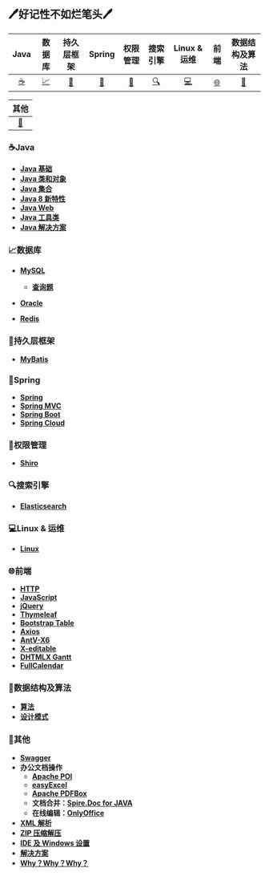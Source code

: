 ## :pen:好记性不如烂笔头:pen:

| Java | 数据库 | 持久层框架 | Spring | 权限管理 | 搜索引擎 | Linux & 运维 | 前端 | 数据结构及算法 |
| :--: | :----: | :--------: | :----: | :------: | :------: | :------: | :------: | :------: |
| [:coffee:](#coffeejava) | [:chart_with_upwards_trend:](#chart_with_upwards_trend数据库) | [:moyai:](#moyai持久层框架) | [:leaves:](#leavesSpring) | [:closed_lock_with_key:](#closed_lock_with_key权限管理) | [:mag:](#mag搜索引擎) | [:computer:](#computerLinux--运维) | [:globe_with_meridians:](#globe_with_meridians前端) | [:stars:](#stars数据结构及算法) |

|          其他           |
| :---------------------: |
| [:scroll:](#scroll其他) |



### :coffee:Java

- [**Java 基础**](https://github.com/0richalcos/Note/blob/main/Markdown/JavaBasics.md)
- [**Java 类和对象**](https://github.com/0richalcos/Note/blob/main/Markdown/JavaObject.md)
- [**Java 集合**](https://github.com/0richalcos/Note/blob/main/Markdown/JavaCollection.md)
- [**Java 8 新特性**](https://github.com/0richalcos/Note/blob/main/Markdown/Java8.md)
- [**Java Web**](https://github.com/0richalcos/Note/blob/main/Markdown/JavaWeb.md)
- [**Java 工具类**](https://github.com/0richalcos/Note/blob/main/Markdown/JavaUtils.md)
- [**Java 解决方案**](https://github.com/0richalcos/Note/blob/main/Markdown/JavaSolutions.md)



### :chart_with_upwards_trend:数据库

- [**MySQL**](https://github.com/0richalcos/Note/blob/main/Markdown/MySQL.md)
	- [**查询题**](https://github.com/0richalcos/Note/blob/main/Markdown/MySQLQuery.md)

- [**Oracle**](https://github.com/0richalcos/Note/blob/main/Markdown/Oracle.md)
- [**Redis**](https://github.com/0richalcos/Note/blob/main/Markdown/Redis.md)



### :moyai:持久层框架

- [**MyBatis**](https://github.com/0richalcos/Note/blob/main/Markdown/Mybatis.md)



### :leaves:Spring

- [**Spring**](https://github.com/0richalcos/Note/blob/main/Markdown/Spring.md)
- [**Spring MVC**](https://github.com/0richalcos/Note/blob/main/Markdown/SpringMVC.md)
- [**Spring Boot**](https://github.com/0richalcos/Note/blob/main/Markdown/SpringBoot.md)
- [**Spring Cloud**](https://github.com/0richalcos/Note/blob/main/Markdown/SpringCloud.md)



### :closed_lock_with_key:权限管理

- [**Shiro**](https://github.com/0richalcos/Note/blob/main/Markdown/Shiro.md)



### :mag:搜索引擎

- [**Elasticsearch**](https://github.com/0richalcos/Note/blob/main/Markdown/Elasticsearch.md)



### :computer:Linux & 运维

- [**Linux**](https://github.com/0richalcos/Note/blob/main/Markdown/Linux.md)



### :globe_with_meridians:前端

- [**HTTP**](https://github.com/0richalcos/Note/blob/main/Markdown/HTTP.md)
- [**JavaScript**](https://github.com/0richalcos/Note/blob/main/Markdown/JavaScript.md)
- [**jQuery**](https://github.com/0richalcos/Note/blob/main/Markdown/jQuery.md)
- [**Thymeleaf**](https://github.com/0richalcos/Note/blob/main/Markdown/Thymeleaf.md)
- [**Bootstrap Table**](https://github.com/0richalcos/Note/blob/main/Markdown/BootstrapTable.md)
- [**Axios**](https://github.com/0richalcos/Note/blob/main/Markdown/Axios.md)
- [**AntV-X6**](https://github.com/0richalcos/Note/blob/main/Markdown/AntV-X6.md)
- [**X-editable**](https://github.com/0richalcos/Note/blob/main/Markdown/X-editable.md)
- [**DHTMLX Gantt**](https://github.com/0richalcos/Note/blob/main/Markdown/DHTMLXGantt.md)
- [**FullCalendar**](https://github.com/0richalcos/Note/blob/main/Markdown/FullCalendar.md)



### :stars:数据结构及算法

- [**算法**](https://github.com/0richalcos/Note/blob/main/Markdown/Algorithm.md)
- [**设计模式**](https://github.com/0richalcos/Note/blob/main/Markdown/DesignPattern.md)



### :scroll:其他

- [**Swagger**](https://github.com/0richalcos/Note/blob/main/Markdown/Swagger.md)
- **办公文档操作**
	- [**Apache POI**](https://github.com/0richalcos/Note/blob/main/Markdown/ApachePOI.md)
	- [**easyExcel**](https://github.com/0richalcos/Note/blob/main/Markdown/easyExcel.md)
	- [**Apache PDFBox**](https://github.com/0richalcos/Note/blob/main/Markdown/ApachePDFBox.md)
	- **文档合并：**[**Spire.Doc for JAVA**](https://github.com/0richalcos/Note/blob/main/Markdown/Spire.DocForJAVA.md)
	- **在线编辑：**[**OnlyOffice**](https://github.com/0richalcos/Note/blob/main/Markdown/OnlyOffice.md)
- [**XML 解析**](https://github.com/0richalcos/Note/blob/main/Markdown/XMLParse.md)
- [**ZIP 压缩解压**](https://github.com/0richalcos/Note/blob/main/Markdown/Zip4j.md)
- [**IDE 及 Windows 设置**](https://github.com/0richalcos/Note/blob/main/Markdown/Mixed.md)
- [**解决方案**](https://github.com/0richalcos/Note/blob/main/Markdown/Solutions.md)
- [**Why？Why？Why？**](https://github.com/0richalcos/Note/blob/main/Markdown/Why.md)

